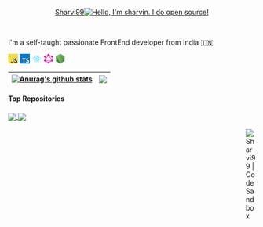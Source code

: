 <p align="center"><a href="https://github.io">Sharvi99<img width="80%" alt="Hello, I'm sharvin. I do open source!" src="./assets/gh-readme-header.png" /></a></p>

<br />

I'm a self-taught passionate FrontEnd developer from India 🇮🇳


<code><img height="20" alt="javascript" src="https://raw.githubusercontent.com/github/explore/80688e429a7d4ef2fca1e82350fe8e3517d3494d/topics/javascript/javascript.png"></code>
<code><img height="20" alt="typescript" src="https://raw.githubusercontent.com/github/explore/80688e429a7d4ef2fca1e82350fe8e3517d3494d/topics/typescript/typescript.png"></code>
<code><img height="20" alt="react" src="https://raw.githubusercontent.com/github/explore/80688e429a7d4ef2fca1e82350fe8e3517d3494d/topics/react/react.png"></code>
<code><img height="20" alt="graphql" src="https://raw.githubusercontent.com/github/explore/5c058a388828bb5fde0bcafd4bc867b5bb3f26f3/topics/graphql/graphql.png"></code>
<code><img height="20" alt="nodejs" src="https://raw.githubusercontent.com/github/explore/80688e429a7d4ef2fca1e82350fe8e3517d3494d/topics/nodejs/nodejs.png"></code>    


| <a href="https://github.com/Sharvi99/github-readme-stats"><img align="center" src="https://github-readme-stats.vercel.app/api?username=Sharvi99&show_icons=true&include_all_commits=true&theme=buefy&hide_border=true" alt="Anurag's github stats" /></a> | <a href="https://github.com/Sharvi99/github-readme-stats"><img align="center" src="https://github-readme-stats.vercel.app/api/top-langs/?username=Sharvi99&layout=compact&theme=buefy&hide_border=true" /></a> |
| ------------- | ------------- |

#### Top Repositories


<a href="https://github.com/Sharvi99/github-readme-stats">
  <img align="center" src="https://github-readme-stats.vercel.app/api/pin/?username=Sharvi99&repo=github-readme-stats&theme=buefy" />
</a>
<a href="https://github.com/Sharvi99/Sharvi99.github.io">
  <img align="center" src="https://github-readme-stats.vercel.app/api/pin/?username=Sharvi99&repoSharvi99.github.io&theme=buefy" />
</a>

<br />
<br />


<a href="https://codesandbox.io/u/Sharvi99">
  <img align="right" alt="Sharvi99 | CodeSandbox" width="20px" src="https://raw.githubusercontent.com/Sharvi99/master/assets/codesandbox.svg" />
</a>
